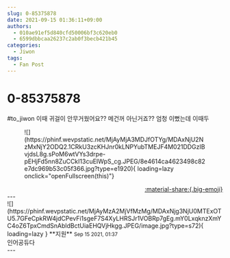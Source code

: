 ```yaml
---
slug: 0-85375878
date: 2021-09-15 01:36:11+09:00
authors:
  - 010ae91ef5d840cfd50006bf3c620eb0
  - 6599dbbcaa26237c2ab0f3becb421b45
categories:
  - Jiwon
tags:
  - Fan Post
---
```


# 0-85375878

<div class="post-container" markdown="1">
<div class="content-container md-sidebar__scrollwrap" markdown="1">

\#to_jiwon 이때 귀걸이 안무거웠어요?? 메건꺼 아닌거죠?? 엄청 이뻤는데 이때두
<figure markdown="1">
![](https://phinf.wevpstatic.net/MjAyMjA3MDJfOTYg/MDAxNjU2NzMxNjY2ODQ2.1CRkU3zcKHJnr0kLNPYubTMEJF4M021DDGzIBvjdsL8g.sPoM6wtVYs3drpe-pEHjFd5nn8ZuCCkI13cuEIWpS_cg.JPEG/8e4614ca4623498c82e7dc969b53c05f366.jpg?type=e1920){ loading=lazy onclick="openFullscreen(this)"}
</figure>


</div>
</div>

<div style="text-align: right;" markdown="1">
<a href="https://weverse.io/fromis9/fanpost/0-85375878" style="text-align: right;">:material-share:{.big-emoji}</a>
</div>
---

<div class="comments-container md-sidebar__scrollwrap" markdown="1">
<div class="comment" markdown="1">
<div class='id-container' markdown="1">
![](https://phinf.wevpstatic.net/MjAyMzA2MjVfMzMg/MDAxNjg3NjU0MTExOTU5.7GFeCpkRW4jdCPevFi1sgeF7S4XyLHRSJr1VOBRp7gEg.mY0LxqknzXmYC4oZ6TpxCmdSnAbldBctUiaEHQVjHkgg.JPEG/image.jpg?type=s72){ loading=lazy }
**<span class="artist">지원</span>** <small>Sep 15 2021, 01:37</small><br>
</div>
<div class='comment-body' markdown="1">
인어공듀다
</div>
</div>
</div>
---
